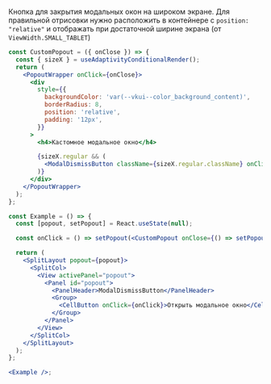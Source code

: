 Кнопка для закрытия модальных окон на широком экране.
Для правильной отрисовки нужно расположить в контейнере с `position: "relative"` и отображать при достаточной ширине экрана (от `ViewWidth.SMALL_TABLET`)

```jsx { "props": { "layout": false, "adaptivity": true } }
const CustomPopout = ({ onClose }) => {
  const { sizeX } = useAdaptivityConditionalRender();
  return (
    <PopoutWrapper onClick={onClose}>
      <div
        style={{
          backgroundColor: 'var(--vkui--color_background_content)',
          borderRadius: 8,
          position: 'relative',
          padding: '12px',
        }}
      >
        <h4>Кастомное модальное окно</h4>

        {sizeX.regular && (
          <ModalDismissButton className={sizeX.regular.className} onClick={onClose} />
        )}
      </div>
    </PopoutWrapper>
  );
};

const Example = () => {
  const [popout, setPopout] = React.useState(null);

  const onClick = () => setPopout(<CustomPopout onClose={() => setPopout(null)} />);

  return (
    <SplitLayout popout={popout}>
      <SplitCol>
        <View activePanel="popout">
          <Panel id="popout">
            <PanelHeader>ModalDismissButton</PanelHeader>
            <Group>
              <CellButton onClick={onClick}>Открыть модальное окно</CellButton>
            </Group>
          </Panel>
        </View>
      </SplitCol>
    </SplitLayout>
  );
};

<Example />;
```
